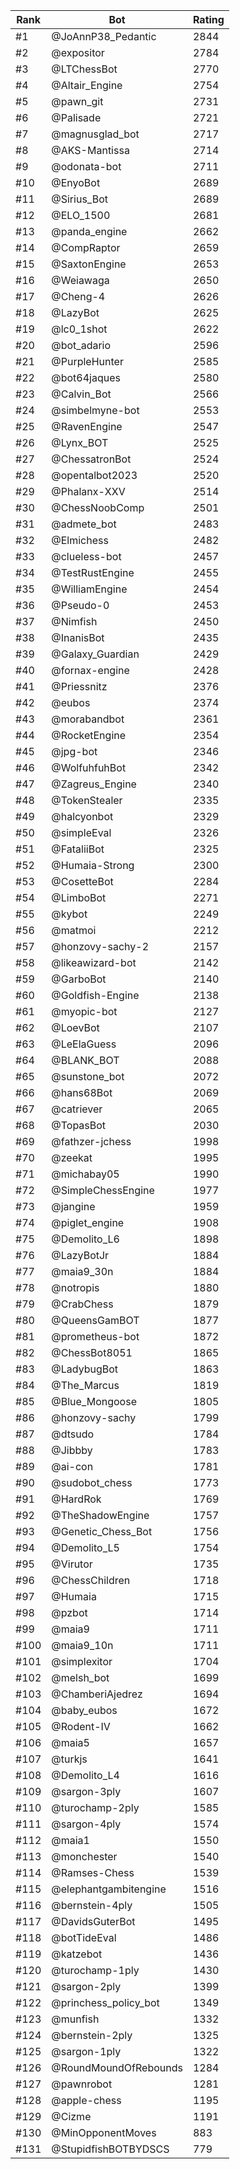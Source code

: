 Rank|Bot|Rating
---|---|---
#1|@JoAnnP38_Pedantic|2844
#2|@expositor|2784
#3|@LTChessBot|2770
#4|@Altair_Engine|2754
#5|@pawn_git|2731
#6|@Palisade|2721
#7|@magnusglad_bot|2717
#8|@AKS-Mantissa|2714
#9|@odonata-bot|2711
#10|@EnyoBot|2689
#11|@Sirius_Bot|2689
#12|@ELO_1500|2681
#13|@panda_engine|2662
#14|@CompRaptor|2659
#15|@SaxtonEngine|2653
#16|@Weiawaga|2650
#17|@Cheng-4|2626
#18|@LazyBot|2625
#19|@lc0_1shot|2622
#20|@bot_adario|2596
#21|@PurpleHunter|2585
#22|@bot64jaques|2580
#23|@Calvin_Bot|2566
#24|@simbelmyne-bot|2553
#25|@RavenEngine|2547
#26|@Lynx_BOT|2525
#27|@ChessatronBot|2524
#28|@opentalbot2023|2520
#29|@Phalanx-XXV|2514
#30|@ChessNoobComp|2501
#31|@admete_bot|2483
#32|@Elmichess|2482
#33|@clueless-bot|2457
#34|@TestRustEngine|2455
#35|@WilliamEngine|2454
#36|@Pseudo-0|2453
#37|@Nimfish|2450
#38|@InanisBot|2435
#39|@Galaxy_Guardian|2429
#40|@fornax-engine|2428
#41|@Priessnitz|2376
#42|@eubos|2374
#43|@morabandbot|2361
#44|@RocketEngine|2354
#45|@jpg-bot|2346
#46|@WolfuhfuhBot|2342
#47|@Zagreus_Engine|2340
#48|@TokenStealer|2335
#49|@halcyonbot|2329
#50|@simpleEval|2326
#51|@FataliiBot|2325
#52|@Humaia-Strong|2300
#53|@CosetteBot|2284
#54|@LimboBot|2271
#55|@kybot|2249
#56|@matmoi|2212
#57|@honzovy-sachy-2|2157
#58|@likeawizard-bot|2142
#59|@GarboBot|2140
#60|@Goldfish-Engine|2138
#61|@myopic-bot|2127
#62|@LoevBot|2107
#63|@LeElaGuess|2096
#64|@BLANK_BOT|2088
#65|@sunstone_bot|2072
#66|@hans68Bot|2069
#67|@catriever|2065
#68|@TopasBot|2030
#69|@fathzer-jchess|1998
#70|@zeekat|1995
#71|@michabay05|1990
#72|@SimpleChessEngine|1977
#73|@jangine|1959
#74|@piglet_engine|1908
#75|@Demolito_L6|1898
#76|@LazyBotJr|1884
#77|@maia9_30n|1884
#78|@notropis|1880
#79|@CrabChess|1879
#80|@QueensGamBOT|1877
#81|@prometheus-bot|1872
#82|@ChessBot8051|1865
#83|@LadybugBot|1863
#84|@The_Marcus|1819
#85|@Blue_Mongoose|1805
#86|@honzovy-sachy|1799
#87|@dtsudo|1784
#88|@Jibbby|1783
#89|@ai-con|1781
#90|@sudobot_chess|1773
#91|@HardRok|1769
#92|@TheShadowEngine|1757
#93|@Genetic_Chess_Bot|1756
#94|@Demolito_L5|1754
#95|@Virutor|1735
#96|@ChessChildren|1718
#97|@Humaia|1715
#98|@pzbot|1714
#99|@maia9|1711
#100|@maia9_10n|1711
#101|@simplexitor|1704
#102|@melsh_bot|1699
#103|@ChamberiAjedrez|1694
#104|@baby_eubos|1672
#105|@Rodent-IV|1662
#106|@maia5|1657
#107|@turkjs|1641
#108|@Demolito_L4|1616
#109|@sargon-3ply|1607
#110|@turochamp-2ply|1585
#111|@sargon-4ply|1574
#112|@maia1|1550
#113|@monchester|1540
#114|@Ramses-Chess|1539
#115|@elephantgambitengine|1516
#116|@bernstein-4ply|1505
#117|@DavidsGuterBot|1495
#118|@botTideEval|1486
#119|@katzebot|1436
#120|@turochamp-1ply|1430
#121|@sargon-2ply|1399
#122|@princhess_policy_bot|1349
#123|@munfish|1332
#124|@bernstein-2ply|1325
#125|@sargon-1ply|1322
#126|@RoundMoundOfRebounds|1284
#127|@pawnrobot|1281
#128|@apple-chess|1195
#129|@Cizme|1191
#130|@MinOpponentMoves|883
#131|@StupidfishBOTBYDSCS|779
